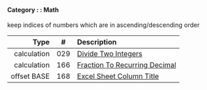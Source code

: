 #### Category : : Math

keep indices of numbers which are in ascending/descending order

| Type         | # | Description |
| ---------------------: |:---:| :------------|
| calculation | 029 | [Divide Two Integers](https://github.com/interviewcoder/leetcode/blob/master/src/_029_DivideTwoIntegers/) |
| calculation | 166 | [Fraction To Recurring Decimal](https://github.com/interviewcoder/leetcode/blob/master/src/_166_FractionToRecurringDecimal/Solution.java) |
| offset BASE  | 168 | [Excel Sheet Column Title](https://github.com/interviewcoder/leetcode/blob/master/src/_168_ExcelSheetColumnTitle/Solution.java) |  